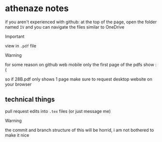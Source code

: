 # athenaze notes

if you aren't experienced with github:
at the top of the page, open the folder named `IV`
and you can navigate the files similar to OneDrive


>[!IMPORTANT]
> view in `.pdf` file

>[!WARNING]
> for some reason on github web mobile only the first page of the pdfs show :( 
>
> so if 28B.pdf only shows 1 page make sure to request desktop website on your browser 


## technical things

pull request edits into `.tex` files (or just message me)


> [!WARNING]
> the commit and branch structure of this will be horrid, 
> i am not bothered to make it nice
